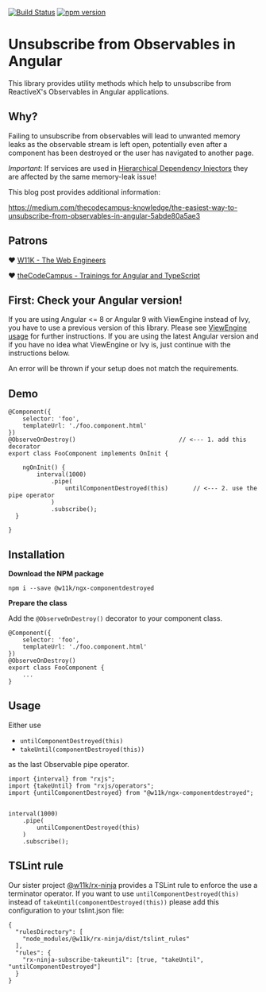 
[![Build Status](https://travis-ci.org/w11k/ngx-componentdestroyed.svg?branch=master)](https://travis-ci.org/w11k/ngx-componentdestroyed)
[![npm version](https://badge.fury.io/js/%40w11k%2Fngx-componentdestroyed.svg)](https://badge.fury.io/js/%40w11k%2Fngx-componentdestroyed)

# Unsubscribe from Observables in Angular

This library provides utility methods which help to unsubscribe from ReactiveX's Observables in Angular applications.

## Why?

Failing to unsubscribe from observables will lead to unwanted memory leaks as the observable stream is left open, potentially even after a component has been destroyed or the user has navigated to another page.

*Important*: If services are used in [Hierarchical Dependency Injectors](https://angular.io/guide/hierarchical-dependency-injection#hierarchical-dependency-injectors) they are affected by the same memory-leak issue!

This blog post provides additional information:

https://medium.com/thecodecampus-knowledge/the-easiest-way-to-unsubscribe-from-observables-in-angular-5abde80a5ae3

## Patrons

❤️ [W11K - The Web Engineers](https://www.w11k.de/)

❤️ [theCodeCampus - Trainings for Angular and TypeScript](https://www.thecodecampus.de/)

## First: Check your Angular version!

If you are using Angular <= 8 or Angular 9 with ViewEngine instead of Ivy, you have to use a previous version of this library. Please see [ViewEngine usage](https://github.com/w11k/ngx-componentdestroyed/blob/master/docs/viewengine.md) for further instructions. If you are using the latest Angular version and if you have no idea what ViewEngine or Ivy is, just continue with the instructions below.

An error will be thrown if your setup does not match the requirements. 

## Demo

```
@Component({
    selector: 'foo',
    templateUrl: './foo.component.html'
})
@ObserveOnDestroy()                             // <--- 1. add this decorator
export class FooComponent implements OnInit {

    ngOnInit() {
        interval(1000)
            .pipe(
                untilComponentDestroyed(this)       // <--- 2. use the pipe operator
            )
            .subscribe();
  }

}
```

## Installation

**Download the NPM package**

```
npm i --save @w11k/ngx-componentdestroyed
```

**Prepare the class**

Add the `@ObserveOnDestroy()` decorator to your component class.

```
@Component({
    selector: 'foo',
    templateUrl: './foo.component.html'
})
@ObserveOnDestroy()
export class FooComponent {
    ...
}
```

## Usage

Either use

- `untilComponentDestroyed(this)`
- `takeUntil(componentDestroyed(this))`
 
as the last Observable pipe operator.

```
import {interval} from "rxjs";
import {takeUntil} from "rxjs/operators";
import {untilComponentDestroyed} from "@w11k/ngx-componentdestroyed";


interval(1000)
    .pipe(
        untilComponentDestroyed(this)
    )
    .subscribe();
```

## TSLint rule

Our sister project [@w11k/rx-ninja](https://github.com/w11k/rx-ninja) provides a TSLint rule to enforce the use a terminator operator. If you want to use `untilComponentDestroyed(this)` instead of `takeUntil(componentDestroyed(this))` please add this configuration to your tslint.json file:

```
{
  "rulesDirectory": [
    "node_modules/@w11k/rx-ninja/dist/tslint_rules"
  ],
  "rules": {
    "rx-ninja-subscribe-takeuntil": [true, "takeUntil", "untilComponentDestroyed"]
  }
}
```
